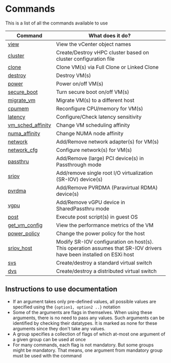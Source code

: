 # Commands

This is a list of all the commands available to use

| **Command**          	                                     | **What does it do?**                                                                                                	|
|------------------------------------------------------------|---------------------------------------------------------------------------------------------------------------------	|
| [view](common-commands.md#view)                 	          | View the vCenter object names                                                                                       	|
| [cluster](common-commands.md#cluster)              	       | Create/Destroy vHPC cluster based on cluster configuration file                                                     	|
| [clone](vm-commands.md#clone)                	             | Clone VM(s) via Full Clone or Linked Clone                                                                          	|
| [destroy](vm-commands.md#destroy)              	           | Destroy VM(s)                                                                                                       	|
| [power](vm-commands.md#power)                	             | Power on/off VM(s)                                                                                                  	|
| [secure_boot](vm-commands.md#secure_boot)          	       | Turn secure boot on/off VM(s)                                                                                       	|
| [migrate_vm](vm-commands.md#migrate_vm)           	        | Migrate VM(s) to a different host                                                                                   	|
| [cpumem](vm-commands.md#cpumem)               	            | Reconfigure CPU/memory for VM(s)                                                                                    	|
| [latency](vm-commands.md#latency)              	           | Configure/Check latency sensitivity                                                                                 	|
| [vm_sched_affinity](vm-commands.md#vm_sched_affinity)    	 | Change VM scheduling affinity                                                                                       	|
| [numa_affinity](vm-commands.md#numa_affinity)        	     | Change NUMA node affinity                                                                                           	|
| [network](vm-commands.md#network)              	           | Add/Remove network adapter(s) for VM(s)                                                                             	|
| [network_cfg](vm-commands.md#network_cfg)          	       | Configure network(s) for VM(s)                                                                                      	|
| [passthru](vm-commands.md#passthru)             	          | Add/Remove (large) PCI device(s) in Passthrough mode                                                                	|
| [sriov](vm-commands.md#sriov)                	             | Add/remove single root I/O virtualization (SR-IOV) device(s)                                                        	|
| [pvrdma](vm-commands.md#pvrdma)               	            | Add/Remove PVRDMA (Paravirtual RDMA) device(s)                                                                      	|
| [vgpu](vm-commands.md#vgpu)                                | Add/Remove vGPU device in SharedPassthru mode                                                                       	|
| [post](vm-commands.md#post)                 	              | Execute post script(s) in guest OS                                                                                  	|
| [get_vm_config](vm-commands.md#get_vm_config)        	     | View the performance metrics of the VM                                                                              	|
| [power_policy](host-commands.md#power_policy)        	     | Change the power policy for the host                                                                                	|
| [sriov_host](host-commands.md#sriov_host)           	      | Modify SR-IOV configuration on host(s). This operation assumes that SR-IOV drivers have been installed on ESXi host 	|
| [svs](common-commands.md#svs)                  	           | Create/destroy a standard virtual switch                                                                            	|
| [dvs](common-commands.md#dvs)                  	           | Create/destroy a distributed virtual switch                                                                         	|

## Instructions to use documentation

- If an argument takes only pre-defined values, all possible values are specified using the `{option1, option2 ..}` notation
- Some of the arguments are flags in themselves. When using these arguments, there is no need to pass any values. Such arguments can be identified by checking their datatypes. It is marked as none for these arguments since they don't take any values.
- A group specifies a collection of flags of which at-most one argument of a given group can be used at once
- For many commands, each flag is not mandatory. But some groups might be mandatory. That means, one argument from mandatory group must be used with the command